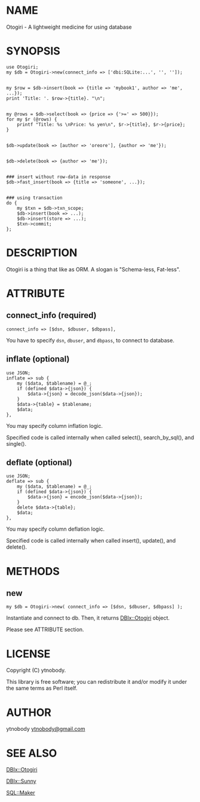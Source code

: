 # NAME

Otogiri - A lightweight medicine for using database

# SYNOPSIS

    use Otogiri;
    my $db = Otogiri->new(connect_info => ['dbi:SQLite:...', '', '']);
    

    my $row = $db->insert(book => {title => 'mybook1', author => 'me', ...});
    print 'Title: '. $row->{title}. "\n";
    

    my @rows = $db->select(book => {price => {'>=' => 500}});
    for my $r (@rows) {
        printf "Title: %s \nPrice: %s yen\n", $r->{title}, $r->{price};
    }
    

    $db->update(book => [author => 'oreore'], {author => 'me'});
    

    $db->delete(book => {author => 'me'});
    

    ### insert without row-data in response
    $db->fast_insert(book => {title => 'someone', ...});
    

    ### using transaction
    do {
        my $txn = $db->txn_scope;
        $db->insert(book => ...);
        $db->insert(store => ...);
        $txn->commit;
    };

# DESCRIPTION

Otogiri is a thing that like as ORM. A slogan is "Schema-less, Fat-less".

# ATTRIBUTE

## connect\_info (required)

    connect_info => [$dsn, $dbuser, $dbpass],

You have to specify `dsn`, `dbuser`, and `dbpass`, to connect to database.

## inflate (optional)

    use JSON;
    inflate => sub {
        my ($data, $tablename) = @_;
        if (defined $data->{json}) {
            $data->{json} = decode_json($data->{json});
        }
        $data->{table} = $tablename;
        $data;
    },

You may specify column inflation logic. 

Specified code is called internally when called select(), search\_by\_sql(), and single().

## deflate (optional)

    use JSON;
    deflate => sub {
        my ($data, $tablename) = @_;
        if (defined $data->{json}) {
            $data->{json} = encode_json($data->{json});
        }
        delete $data->{table};
        $data;
    },

You may specify column deflation logic.

Specified code is called internally when called insert(), update(), and delete().

# METHODS

## new

    my $db = Otogiri->new( connect_info => [$dsn, $dbuser, $dbpass] );

Instantiate and connect to db. Then, it returns [DBIx::Otogiri](http://search.cpan.org/perldoc?DBIx::Otogiri) object.

Please see ATTRIBUTE section.

# LICENSE

Copyright (C) ytnobody.

This library is free software; you can redistribute it and/or modify
it under the same terms as Perl itself.

# AUTHOR

ytnobody <ytnobody@gmail.com>

# SEE ALSO

[DBIx::Otogiri](http://search.cpan.org/perldoc?DBIx::Otogiri)

[DBIx::Sunny](http://search.cpan.org/perldoc?DBIx::Sunny)

[SQL::Maker](http://search.cpan.org/perldoc?SQL::Maker)
